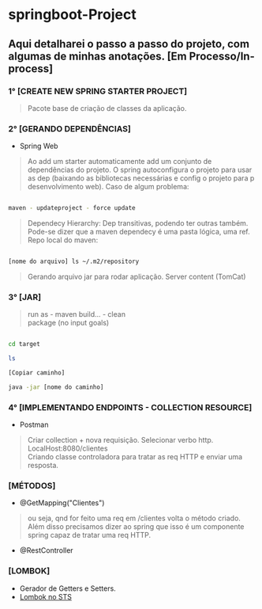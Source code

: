 # springboot-Project
 
## Aqui detalharei o passo a passo do projeto, com algumas de minhas anotações. [Em Processo/In-process]

### 1° [CREATE NEW SPRING STARTER PROJECT]

> Pacote base de criação de classes da aplicação. 

### 2° [GERANDO DEPENDÊNCIAS]
- Spring Web 
> Ao add um starter automaticamente add um conjunto de dependências do projeto. O spring autoconfigura o projeto para usar as dep (baixando as bibliotecas necessárias e config o projeto para p desenvolvimento web).
> Caso de algum problema: 
```sh

maven - updateproject - force update

```

> Dependecy Hierarchy: Dep transitivas, podendo ter outras também. Pode-se dizer que a maven dependecy é uma pasta lógica, uma ref. <br>
> Repo local do maven: 
```sh

[nome do arquivo] ls ~/.m2/repository

```
> Gerando arquivo jar para rodar aplicação. Server content (TomCat)

### 3° [JAR]
> run as - maven build... - clean <br>
> package (no input goals)
```sh

cd target 

ls

[Copiar caminho]

java -jar [nome do caminho]

```

### 4° [IMPLEMENTANDO ENDPOINTS - COLLECTION RESOURCE]
- Postman
> Criar collection + nova requisição. Selecionar verbo http. LocalHost:8080/clientes <br>
> Criando classe controladora para tratar as req HTTP e enviar uma resposta. 

### [MÉTODOS]
- @GetMapping("Clientes")
> ou seja, qnd for feito uma req em /clientes volta o método criado. <br>
> Além disso precisamos dizer ao spring que isso é um componente spring capaz de tratar uma req HTTP.
- @RestController

### [LOMBOK]
- Gerador de Getters e Setters. 
- <a href="https://www.youtube.com/watch?v=W0ywxkvc4_M">Lombok no STS</a> 
